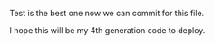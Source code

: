 Test is the best one now we can commit for this file.

I hope this will be my 4th generation code to deploy.
